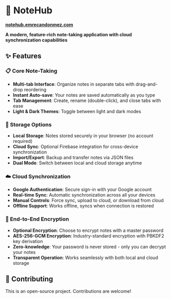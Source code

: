 # 📝 NoteHub

**[notehub.emrecandonmez.com](https://notehub.emrecandonmez.com)**

**A modern, feature-rich note-taking application with cloud synchronization capabilities**

## ✨ Features

### 📋 Core Note-Taking
- **Multi-tab Interface**: Organize notes in separate tabs with drag-and-drop reordering
- **Instant Auto-save**: Your notes are saved automatically as you type
- **Tab Management**: Create, rename (double-click), and close tabs with ease
- **Light & Dark Themes**: Toggle between light and dark modes

### 💾 Storage Options
- **Local Storage**: Notes stored securely in your browser (no account required)
- **Cloud Sync**: Optional Firebase integration for cross-device synchronization
- **Import/Export**: Backup and transfer notes via JSON files
- **Dual Mode**: Switch between local and cloud storage anytime

### ☁️ Cloud Synchronization
- **Google Authentication**: Secure sign-in with your Google account
- **Real-time Sync**: Automatic synchronization across all your devices
- **Manual Controls**: Force sync, upload to cloud, or download from cloud
- **Offline Support**: Works offline, syncs when connection is restored

### 🔐 End-to-End Encryption
- **Optional Encryption**: Choose to encrypt notes with a master password
- **AES-256-GCM Encryption**: Industry-standard encryption with PBKDF2 key derivation
- **Zero-knowledge**: Your password is never stored - only you can decrypt your notes
- **Transparent Operation**: Works seamlessly with both local and cloud storage

## 🤝 Contributing

This is an open-source project. Contributions are welcome!